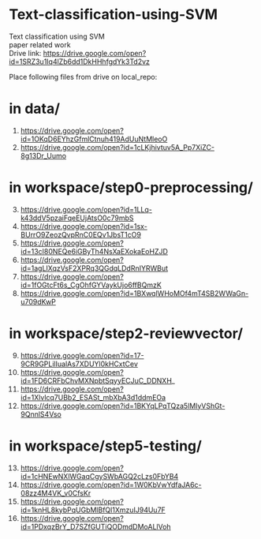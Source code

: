# Text-classification-using-SVM
Text classification using SVM <br>
paper related work <br>
Drive link: https://drive.google.com/open?id=1SRZ3u1Iq4lZb6dd1DkHHhfgdYk3Td2vz

Place following files from drive on local_repo:

# in data/
1. https://drive.google.com/open?id=1OKqD6EYhzGfmlCtnuh419AdUuNtMleoO
2. https://drive.google.com/open?id=1cLKjhivtuv5A_Pp7XiZC-8g13Dr_Uumo

# in workspace/step0-preprocessing/
3. https://drive.google.com/open?id=1LLq-k43ddV5pzaiFqeEUjAtsO0c79mbS
4. https://drive.google.com/open?id=1sx-BUrrO9ZeozQvpRnC0EQv1JbsT1cO9
5. https://drive.google.com/open?id=13cI80NEQe6iGByTh4NsXaEXokaEoHZJD
6. https://drive.google.com/open?id=1agLIXqzVsF2XPRq3QGdqLDdRnIYRWBut
7. https://drive.google.com/open?id=1fOGtcFt6s_CgOhfGYVaykUjo6ffBQmzK
8. https://drive.google.com/open?id=1BXwqlWHoMOf4mT4SB2WWaGn-u709dKwP

# in workspace/step2-reviewvector/
9. https://drive.google.com/open?id=17-9CR9GPLilIualAs7XDUYl0kHCxtCev
10. https://drive.google.com/open?id=1FD6CRFbChvMXNpbtSqyyECJuC_DDNXH_
11. https://drive.google.com/open?id=1Xlvlcq7UBb2_ESASt_mbXbA3d1ddmEOa
12. https://drive.google.com/open?id=1BKYqLPqTQza5lMlyVShGt-9QnnlS4Vso

# in workspace/step5-testing/
13. https://drive.google.com/open?id=1cHNEwNXlWGaqCgySWbAGQ2cLzs0FbYB4
14. https://drive.google.com/open?id=1W0KbVwYdfaJA6c-08zz4M4VK_v0CfsKr
15. https://drive.google.com/open?id=1knHL8kybPqUGbMlBfQl1XmzuIJ94Uu7F
16. https://drive.google.com/open?id=1PDxqzBrY_D7SZfGUTiQODmdDMoALlVoh
